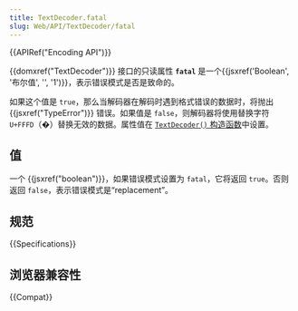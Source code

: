 ```yaml
---
title: TextDecoder.fatal
slug: Web/API/TextDecoder/fatal
---
```


{{APIRef("Encoding API")}}

{{domxref("TextDecoder")}} 接口的只读属性 **`fatal`** 是一个{{jsxref('Boolean', '布尔值', '', '1')}}，表示错误模式是否是致命的。

如果这个值是 `true`，那么当解码器在解码时遇到格式错误的数据时，将抛出 {{jsxref("TypeError")}} 错误。如果值是 `false`，则解码器将使用替换字符 `U+FFFD`（�）替换无效的数据。属性值在 [`TextDecoder()` 构造函数](/zh-CN/docs/Web/API/TextDecoder/TextDecoder)中设置。

## 值

一个 {{jsxref("boolean")}}，如果错误模式设置为 `fatal`，它将返回 `true`。否则返回 `false`，表示错误模式是“replacement”。

## 规范

{{Specifications}}

## 浏览器兼容性

{{Compat}}
